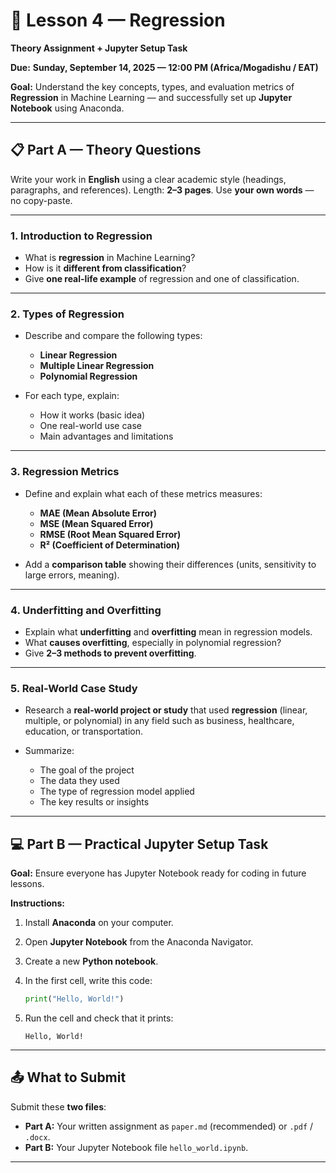 # 📘 Lesson 4 — Regression

**Theory Assignment + Jupyter Setup Task**

**Due:** **Sunday, September 14, 2025 — 12:00 PM (Africa/Mogadishu / EAT)**

**Goal:** Understand the key concepts, types, and evaluation metrics of **Regression** in Machine Learning — and successfully set up **Jupyter Notebook** using Anaconda.

---

## 📋 Part A — Theory Questions

Write your work in **English** using a clear academic style (headings, paragraphs, and references).
Length: **2–3 pages**. Use **your own words** — no copy-paste.

---

### **1. Introduction to Regression**

* What is **regression** in Machine Learning?
* How is it **different from classification**?
* Give **one real-life example** of regression and one of classification.

---

### **2. Types of Regression**

* Describe and compare the following types:

  * **Linear Regression**
  * **Multiple Linear Regression**
  * **Polynomial Regression**
* For each type, explain:

  * How it works (basic idea)
  * One real-world use case
  * Main advantages and limitations

---

### **3. Regression Metrics**

* Define and explain what each of these metrics measures:

  * **MAE (Mean Absolute Error)**
  * **MSE (Mean Squared Error)**
  * **RMSE (Root Mean Squared Error)**
  * **R² (Coefficient of Determination)**
* Add a **comparison table** showing their differences (units, sensitivity to large errors, meaning).

---

### **4. Underfitting and Overfitting**

* Explain what **underfitting** and **overfitting** mean in regression models.
* What **causes overfitting**, especially in polynomial regression?
* Give **2–3 methods to prevent overfitting**.

---

### **5. Real-World Case Study**

* Research a **real-world project or study** that used **regression** (linear, multiple, or polynomial) in any field such as business, healthcare, education, or transportation.
* Summarize:

  * The goal of the project
  * The data they used
  * The type of regression model applied
  * The key results or insights

---

## 💻 Part B — Practical Jupyter Setup Task

**Goal:** Ensure everyone has Jupyter Notebook ready for coding in future lessons.

**Instructions:**

1. Install **Anaconda** on your computer.

2. Open **Jupyter Notebook** from the Anaconda Navigator.

3. Create a new **Python notebook**.

4. In the first cell, write this code:

   ```python
   print("Hello, World!")
   ```

5. Run the cell and check that it prints:

   ```
   Hello, World!
   ```

---

## 📤 What to Submit

Submit these **two files**:

* **Part A:** Your written assignment as `paper.md` (recommended) or `.pdf` / `.docx`.
* **Part B:** Your Jupyter Notebook file `hello_world.ipynb`.

---
